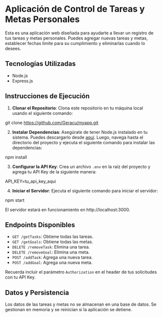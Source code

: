 # Aplicación de Control de Tareas y Metas Personales

Esta es una aplicación web diseñada para ayudarte a llevar un registro de tus tareas y metas personales. Puedes agregar nuevas tareas y metas, establecer fechas límite para su cumplimiento y eliminarlas cuando lo desees.

## Tecnologías Utilizadas

- Node.js
- Express.js

## Instrucciones de Ejecución

1. **Clonar el Repositorio**: Clona este repositorio en tu máquina local usando el siguiente comando:

git clone https://github.com/Geracu/myapp.git


2. **Instalar Dependencias**: Asegúrate de tener Node.js instalado en tu sistema. Puedes descargarlo desde [aquí](https://nodejs.org/). Luego, navega hasta el directorio del proyecto y ejecuta el siguiente comando para instalar las dependencias:

npm install


3. **Configurar la API Key**: Crea un archivo `.env` en la raíz del proyecto y agrega tu API Key de la siguiente manera:

API_KEY=tu_api_key_aqui


4. **Iniciar el Servidor**: Ejecuta el siguiente comando para iniciar el servidor:

npm start


El servidor estará en funcionamiento en http://localhost:3000.

## Endpoints Disponibles

- `GET /getTasks`: Obtiene todas las tareas.
- `GET /getGoals`: Obtiene todas las metas.
- `DELETE /removeTask`: Elimina una tarea.
- `DELETE /removeGoal`: Elimina una meta.
- `POST /addTask`: Agrega una nueva tarea.
- `POST /addGoal`: Agrega una nueva meta.

Recuerda incluir el parámetro `Authorization` en el header de tus solicitudes con tu API Key.

## Datos y Persistencia

Los datos de las tareas y metas no se almacenan en una base de datos. Se gestionan en memoria y se reinician si la aplicación se detiene.

